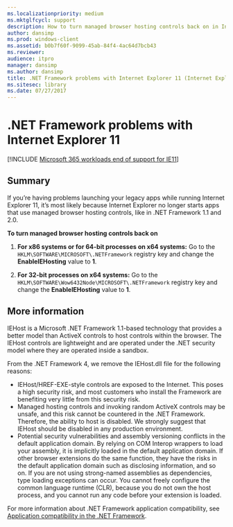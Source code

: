 ```yaml
---
ms.localizationpriority: medium
ms.mktglfcycl: support
description: How to turn managed browser hosting controls back on in Internet Explorer 11.
author: dansimp
ms.prod: windows-client
ms.assetid: b0b7f60f-9099-45ab-84f4-4ac64d7bcb43
ms.reviewer: 
audience: itpro
manager: dansimp
ms.author: dansimp
title: .NET Framework problems with Internet Explorer 11 (Internet Explorer 11 for IT Pros)
ms.sitesec: library
ms.date: 07/27/2017
---
```



# .NET Framework problems with Internet Explorer 11

[!INCLUDE [Microsoft 365 workloads end of support for IE11](../includes/microsoft-365-ie-end-of-support.md)]


## Summary

If you’re having problems launching your legacy apps while running Internet Explorer 11, it’s most likely because Internet Explorer no longer starts apps that use managed browser hosting controls, like in .NET Framework 1.1 and 2.0.

 **To turn managed browser hosting controls back on**

1.  **For x86 systems or for 64-bit processes on x64 systems:** Go to the `HKLM\SOFTWARE\MICROSOFT\.NETFramework` registry key and change the **EnableIEHosting** value to **1**.

2.  **For 32-bit processes on x64 systems:** Go to the `HKLM\SOFTWARE\Wow6432Node\MICROSOFT\.NETFramework` registry key and change the **EnableIEHosting** value to **1**.

## More information

IEHost is a Microsoft .NET Framework 1.1-based technology that provides a better model than ActiveX controls to host controls within the browser. The IEHost controls are lightweight and are operated under the .NET security model where they are operated inside a sandbox. 

From the .NET Framework 4, we remove the IEHost.dll file for the following reasons:

- IEHost/HREF-EXE-style controls are exposed to the Internet. This poses a high security risk, and most customers who install the Framework are benefiting very little from this security risk.
- Managed hosting controls and invoking random ActiveX controls may be unsafe, and this risk cannot be countered in the .NET Framework. Therefore, the ability to host is disabled. We strongly suggest that IEHost should be disabled in any production environment.
- Potential security vulnerabilities and assembly versioning conflicts in the default application domain. By relying on COM Interop wrappers to load your assembly, it is implicitly loaded in the default application domain. If other browser extensions do the same function, they have the risks in the default application domain such as disclosing information, and so on. If you are not using strong-named assemblies as dependencies, type loading exceptions can occur. You cannot freely configure the common language runtime (CLR), because you do not own the host process, and you cannot run any code before your extension is loaded.

For more information about .NET Framework application compatibility, see [Application compatibility in the .NET Framework](/dotnet/framework/migration-guide/application-compatibility).
